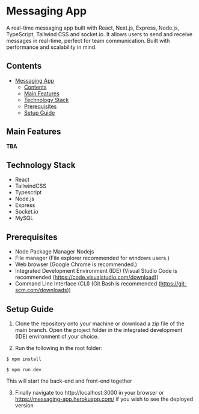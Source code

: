 # Messaging App

A real-time messaging app built with React, Next.js, Express, Node.js, TypeScript, Tailwind CSS and socket.io. It allows users to send and receive messages in real-time, perfect for team communication. Built with performance and scalability in mind.

## Contents

- [Messaging App](#messaging-app)
  - [Contents](#contents)
  - [Main Features](#main-features)
  - [Technology Stack](#technology-stack)
  - [Prerequisites](#prerequisites)
  - [Setup Guide](#setup-guide)
  
## Main Features
**TBA**

## Technology Stack
- React
- TailwindCSS
- Typescript
- Node.js
- Express
- Socket.io
- MySQL

## Prerequisites
- Node Package Manager Nodejs
- File manager (File explorer recommended for windows users.)
- Web browser (Google Chrome is recommended.)
- Integrated Development Environment (IDE) (Visual Studio Code is recommended (https://code.visualstudio.com/download))
- Command Line Interface (CLI) (Git Bash is recommended (https://git-scm.com/downloads))

## Setup Guide
1. Clone the repository onto your machine or download a zip file of the main branch.
Open the project folder in the integrated development (IDE) environment of your choice.

2. Run the following in the root folder:

`$ npm install`

`$ npm run dev`

This will start the back-end and front-end together

3. Finally navigate too http://localhost:3000 in your browser or https://messaging-app.herokuapp.com/ if you wish to see the deployed version
